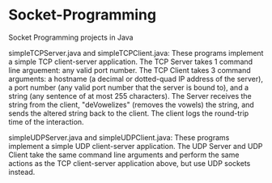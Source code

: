 # Socket-Programming
Socket Programming projects in Java

simpleTCPServer.java and simpleTCPClient.java:
These programs implement a simple TCP client-server application. 
The TCP Server takes 1 command line arguement: any valid port number. The TCP Client takes 3 command arguments: a hostname (a decimal or 
dotted-quad IP address of the server), a port number (any valid port number that the server is bound to), and a string
(any sentence of at most 255 characters).
The Server receives the string from the client, "deVowelizes" (removes the vowels) the string, and sends the altered string back
to the client. The client logs the round-trip time of the interaction.

simpleUDPServer.java and simpleUDPClient.java:
These programs implement a simple UDP client-server application.
The UDP Server and UDP Client take the same command line arguments and perform the same actions as the TCP client-server application above, 
but use UDP sockets instead. 
